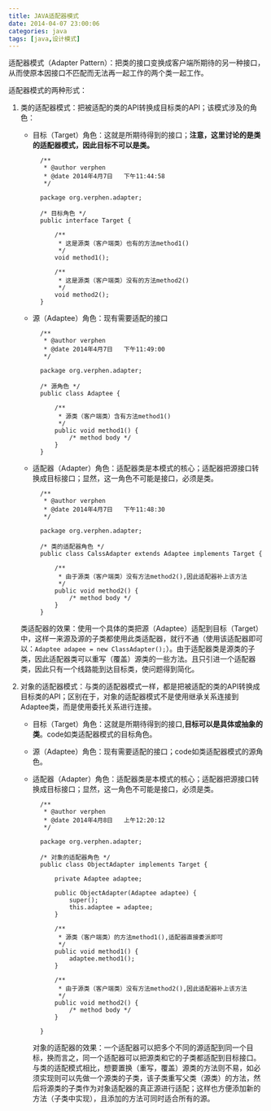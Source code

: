 ```yaml
---
title: JAVA适配器模式
date: 2014-04-07 23:00:06
categories: java
tags: [java,设计模式]
---
```

适配器模式（Adapter Pattern）：把类的接口变换成客户端所期待的另一种接口，从而使原本因接口不匹配而无法再一起工作的两个类一起工作。

适配器模式的两种形式：

1. 类的适配器模式：把被适配的类的API转换成目标类的API；该模式涉及的角色：

	- 目标（Target）角色：这就是所期待得到的接口；**注意，这里讨论的是类的适配器模式，因此目标不可以是类。**
		
			/**
			 * @author verphen
			 * @date 2014年4月7日   下午11:44:58
			 */
			
			package org.verphen.adapter;
			
			/* 目标角色 */
			public interface Target {
				
				/**
				 * 这是源类（客户端类）也有的方法method1()
				 */
				void method1();
				
				/**
				 * 这是源类（客户端类）没有的方法method2()
				 */
				void method2();
			}
	- 源（Adaptee）角色：现有需要适配的接口
			<!--lang:java--->
		
			/**
			 * @author verphen
			 * @date 2014年4月7日   下午11:49:00
			 */
			
			package org.verphen.adapter;
			
			/* 源角色 */
			public class Adaptee {
			
				/**
				 * 源类（客户端类）含有方法method1()
				 */
				public void method1() {
					/* method body */
				}
			}
	- 适配器（Adapter）角色：适配器类是本模式的核心；适配器把源接口转换成目标接口；显然，这一角色不可能是接口，必须是类。
		    	<!--lang:java--->
			
			/**
			 * @author verphen
			 * @date 2014年4月7日   下午11:48:30
			 */
			
			package org.verphen.adapter;
			
			/* 类的适配器角色 */
			public class CalssAdapter extends Adaptee implements Target {
			
				/**
				 * 由于源类（客户端类）没有方法method2(),因此适配器补上该方法
				 */
				public void method2() {
					/* method body */
				}
			}

	类适配器的效果：使用一个具体的类把源（Adaptee）适配到目标（Target）中，这样一来源及源的子类都使用此类适配器，就行不通（使用该适配器即可以：`Adaptee adapee = new ClassAdapter();`）。由于适配器类是源类的子类，因此适配器类可以重写（覆盖）源类的一些方法。且只引进一个适配器类，因此只有一个线路能到达目标类，使问题得到简化。

2. 对象的适配器模式：与类的适配器模式一样，都是把被适配的类的API转换成目标类的API；区别在于，对象的适配器模式不是使用继承关系连接到Adaptee类，而是使用委托关系进行连接。

	- 目标（Target）角色：这就是所期待得到的接口,**目标可以是具体或抽象的类**。code如类适配器模式的目标角色。
	
	- 源（Adaptee）角色：现有需要适配的接口；code如类适配器模式的源角色。

	- 适配器（Adapter）角色：适配器类是本模式的核心；适配器把源接口转换成目标接口；显然，这一角色不可能是接口，必须是类。
			<!--lang:java-->
			
			/**
			 * @author verphen
			 * @date 2014年4月8日   上午12:20:12
			 */
			
			package org.verphen.adapter;
			
			/* 对象的适配器角色 */
			public class ObjectAdapter implements Target {
			
				private Adaptee adaptee;
			
				public ObjectAdapter(Adaptee adaptee) {
					super();
					this.adaptee = adaptee;
				}
			
				/**
				 * 源类（客户端类）的方法method1(),适配器直接委派即可
				 */
				public void method1() {
					adaptee.method1();
				}
			
				/**
				 * 由于源类（客户端类）没有方法method2(),因此适配器补上该方法
				 */
				public void method2() {
					/* method body */
				}
			
			}
	
		对象的适配器的效果：一个适配器可以把多个不同的源适配到同一个目标，换而言之，同一个适配器可以把源类和它的子类都适配到目标接口。与类的适配模式相比，想要置换（重写，覆盖）源类的方法则不易，如必须实现则可以先做一个源类的子类，该子类重写父类（源类）的方法，然后将源类的子类作为对象适配器的真正源进行适配；这样也方便添加新的方法（子类中实现），且添加的方法可同时适合所有的源。
